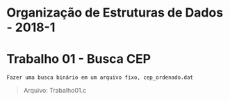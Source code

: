 # Organização de Estruturas de Dados - 2018-1

# Trabalho 01 - Busca CEP
    Fazer uma busca binário em um arquivo fixo, cep_ordenado.dat
> Arquivo: Trabalho01.c
